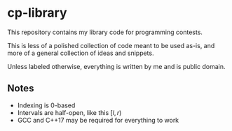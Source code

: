 # cp-library
This repository contains my library code for programming contests.

This is less of a polished collection of code meant to be used as-is, and more of a general collection of ideas and snippets.

Unless labeled otherwise, everything is written by me and is public domain.

## Notes

- Indexing is 0-based
- Intervals are half-open, like this $[l, r)$
- GCC and C++17 may be required for everything to work
